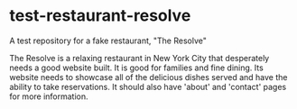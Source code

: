# test-restaurant-resolve
A test repository for a fake restaurant, "The Resolve"

The Resolve is a relaxing restaurant in New York City that desperately needs a good website built. It is good for families and fine dining. Its website needs to showcase all of the delicious dishes served and have the ability to take reservations. It should also have 'about' and 'contact' pages for more information.
